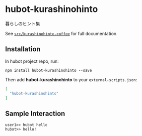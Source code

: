 # hubot-kurashinohinto

暮らしのヒント集

See [`src/kurashinohinto.coffee`](src/kurashinohinto.coffee) for full documentation.

## Installation

In hubot project repo, run:

`npm install hubot-kurashinohinto --save`

Then add **hubot-kurashinohinto** to your `external-scripts.json`:

```json
[
  "hubot-kurashinohinto"
]
```

## Sample Interaction

```
user1>> hubot hello
hubot>> hello!
```
